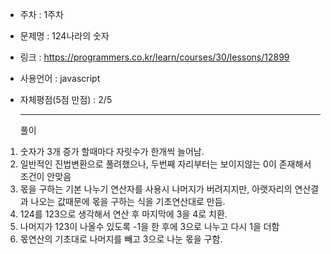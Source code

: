 * 주차 : 1주차
* 문제명 : 124나라의 숫자
* 링크 : https://programmers.co.kr/learn/courses/30/lessons/12899
* 사용언어 : javascript
* 자체평점(5점 만점) : 2/5 

  ---

  풀이

1. 숫자가 3개 증가 할때마다 자릿수가 한개씩 늘어남.
2. 일반적인 진법변환으로 풀려했으나, 두번째 자리부터는 보이지않는 0이 존재해서 조건이 안맞음
3. 몫을 구하는 기본 나누기 연산자를 사용시 나머지가 버려지지만, 아랫자리의 연산결과 나오는 값때문에 몫을 구하는 식을 기초연산대로 만듬.
4. 124를 123으로 생각해서 연산 후 마지막에 3을 4로 치환.
5. 나머지가 123이 나올수 있도록 -1을 한 후에 3으로 나누고 다시 1을 더함
6. 몫연산의 기초대로 나머지를 빼고 3으로 나눈 몫을 구함.
